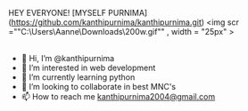 HEY EVERYONE! [MYSELF PURNIMA] (https://github.com/kanthipurnima/kanthipurnima.git) <img scr =""C:\Users\Aanne\Downloads\200w.gif"" , width = "25px" >
 <br><br>

- 👋 Hi, I’m @kanthipurnima
- 👀 I’m interested in web development
- 🌱 I’m currently learning python
- 💞️ I’m looking to collaborate in best MNC's
- 📫 How to reach me kanthipurnima2004@gmail.com

<!---
kanthipurnima/kanthipurnima is a ✨ special ✨ repository because its `README.md` (this file) appears on your GitHub profile.
You can click the Preview link to take a look at your changes.
--->

